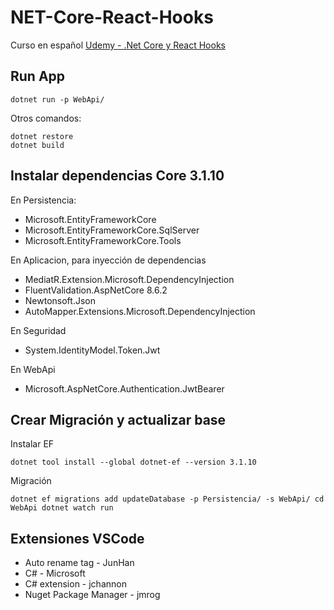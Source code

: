 # NET-Core-React-Hooks
Curso en español [Udemy - .Net Core y React Hooks](https://www.udemy.com/course/aspnet-core-react-hooks/)

## Run App
```
dotnet run -p WebApi/
```
Otros comandos:
```
dotnet restore
dotnet build
```


## Instalar dependencias Core 3.1.10
En Persistencia:
- Microsoft.EntityFrameworkCore
- Microsoft.EntityFrameworkCore.SqlServer
- Microsoft.EntityFrameworkCore.Tools

En Aplicacion, para inyección de dependencias
- MediatR.Extension.Microsoft.DependencyInjection
- FluentValidation.AspNetCore 8.6.2
- Newtonsoft.Json
- AutoMapper.Extensions.Microsoft.DependencyInjection

En Seguridad
- System.IdentityModel.Token.Jwt

En WebApi
- Microsoft.AspNetCore.Authentication.JwtBearer

## Crear Migración y actualizar base
Instalar EF

``
dotnet tool install --global dotnet-ef --version 3.1.10
``

Migración

``
dotnet ef migrations add updateDatabase -p Persistencia/ -s WebApi/
cd WebApi
dotnet watch run
``

## Extensiones VSCode
- Auto rename tag - JunHan
- C# - Microsoft
- C# extension - jchannon
- Nuget Package Manager - jmrog